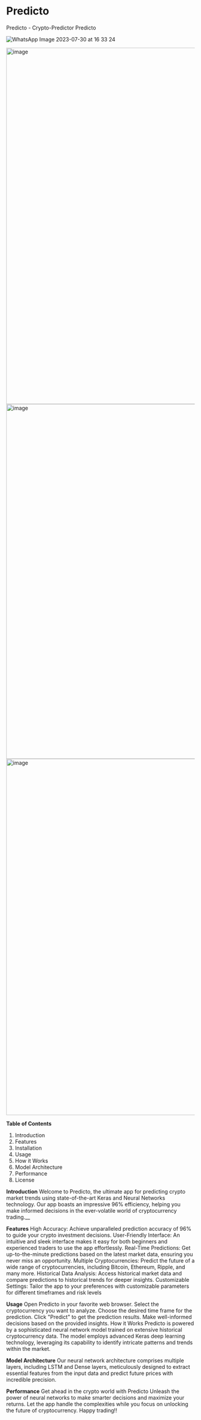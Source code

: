 # Predicto
Predicto - Crypto-Predictor
Predicto

![WhatsApp Image 2023-07-30 at 16 33 24](https://github.com/Sohammhatre10/Predicto/assets/106436641/6bf4c83e-2cdf-4bf9-8dae-6b326a30f2a7)

<img width="949" alt="image" src="https://github.com/Sohammhatre10/Predicto/assets/106436641/62fb7490-913c-4e29-bc4e-ffc61cab305f">

<img width="945" alt="image" src="https://github.com/Sohammhatre10/Predicto/assets/106436641/c80321a8-1161-4895-be14-ca87598ec2f2">

<img width="949" alt="image" src="https://github.com/Sohammhatre10/Predicto/assets/106436641/c80f7ce3-1927-499b-bd0c-c40750b1d6e3">




**Table of Contents**
1) Introduction
2) Features
3) Installation
4) Usage
5) How it Works
6) Model Architecture
7) Performance
8) License

**Introduction**
Welcome to Predicto, the ultimate app for predicting crypto market trends using state-of-the-art Keras and Neural Networks technology. Our app boasts an impressive 96% efficiency, helping you make informed decisions in the ever-volatile world of cryptocurrency trading.__

**Features**
High Accuracy: Achieve unparalleled prediction accuracy of 96% to guide your crypto investment decisions.
User-Friendly Interface: An intuitive and sleek interface makes it easy for both beginners and experienced traders to use the app effortlessly.
Real-Time Predictions: Get up-to-the-minute predictions based on the latest market data, ensuring you never miss an opportunity.
Multiple Cryptocurrencies: Predict the future of a wide range of cryptocurrencies, including Bitcoin, Ethereum, Ripple, and many more.
Historical Data Analysis: Access historical market data and compare predictions to historical trends for deeper insights.
Customizable Settings: Tailor the app to your preferences with customizable parameters for different timeframes and risk levels

**Usage**
Open Predicto in your favorite web browser.
Select the cryptocurrency you want to analyze.
Choose the desired time frame for the prediction.
Click "Predict" to get the prediction results.
Make well-informed decisions based on the provided insights.
How it Works
Predicto is powered by a sophisticated neural network model trained on extensive historical cryptocurrency data. The model employs advanced Keras deep learning technology, leveraging its capability to identify intricate patterns and trends within the market.

**Model Architecture**
Our neural network architecture comprises multiple layers, including LSTM and Dense layers, meticulously designed to extract essential features from the input data and predict future prices with incredible precision.

**Performance**
Get ahead in the crypto world with Predicto Unleash the power of neural networks to make smarter decisions and maximize your returns. Let the app handle the complexities while you focus on unlocking the future of cryptocurrency. Happy trading!!
